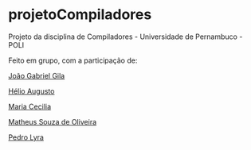 # projetoCompiladores
Projeto da disciplina de Compiladores - Universidade de Pernambuco - POLI

Feito em grupo, com a participação de:

[João Gabriel Gila](https://github.com/joaogabrieltg)

[Hélio Augusto]()

[Maria Cecilia]()

[Matheus Souza de Oliveira](https://github.com/patitow)

[Pedro Lyra]()
